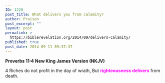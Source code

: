 ```yaml
---
ID: 1228
post_title: What delivers you from calamity?
author: Praison
post_excerpt: ""
layout: post
permalink: >
  https://biblerevelation.org/2014/09/delivers-calamity/
published: true
post_date: 2014-09-11 09:37:37
---
```

<strong>Proverbs 11:4</strong>
<strong> New King James Version (NKJV)</strong>

4 Riches do not profit in the day of wrath,
But <span style="color: #ff00ff;"><strong>righteousness</strong> <strong>delivers</strong></span> from death.